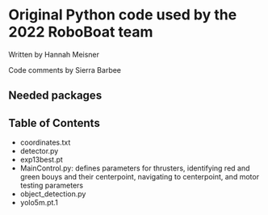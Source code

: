 # Original Python code used by the 2022 RoboBoat team

Written by Hannah Meisner
  
Code comments by Sierra Barbee

## Needed packages

## Table of Contents
- coordinates.txt
- detector.py
- exp13best.pt
- MainControl.py: defines parameters for thrusters, identifying red and green bouys and their centerpoint, navigating to centerpoint, and motor testing parameters
- object_detection.py
- yolo5m.pt.1

